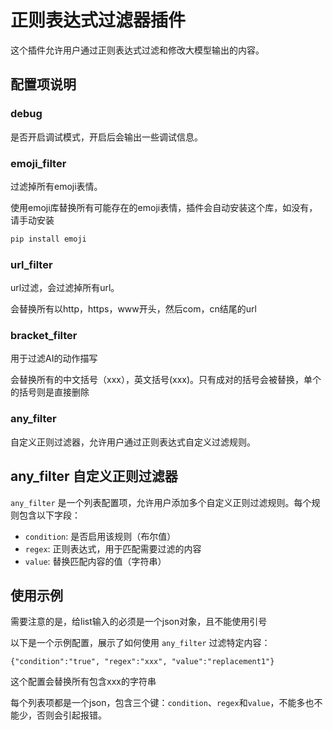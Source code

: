 # 正则表达式过滤器插件

这个插件允许用户通过正则表达式过滤和修改大模型输出的内容。

## 配置项说明

### debug

是否开启调试模式，开启后会输出一些调试信息。

### emoji_filter

过滤掉所有emoji表情。

使用emoji库替换所有可能存在的emoji表情，插件会自动安装这个库，如没有，请手动安装 

```bash
pip install emoji
```
### url_filter

url过滤，会过滤掉所有url。

会替换所有以http，https，www开头，然后com，cn结尾的url

### bracket_filter

用于过滤AI的动作描写

会替换所有的中文括号（xxx），英文括号(xxx)。只有成对的括号会被替换，单个的括号则是直接删除

### any_filter

自定义正则过滤器，允许用户通过正则表达式自定义过滤规则。

## any_filter 自定义正则过滤器

`any_filter` 是一个列表配置项，允许用户添加多个自定义正则过滤规则。每个规则包含以下字段：

- `condition`: 是否启用该规则（布尔值）
- `regex`: 正则表达式，用于匹配需要过滤的内容
- `value`: 替换匹配内容的值（字符串）

## 使用示例

需要注意的是，给list输入的必须是一个json对象，且不能使用引号

以下是一个示例配置，展示了如何使用 `any_filter` 过滤特定内容：

```{"condition":"true", "regex":"xxx", "value":"replacement1"}```


这个配置会替换所有包含xxx的字符串

每个列表项都是一个json，包含三个键：`condition`、`regex`和`value`，不能多也不能少，否则会引起报错。